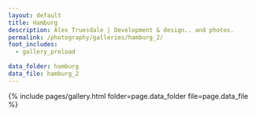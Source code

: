 ```yaml
---
layout: default
title: Hamburg
description: Alex Truesdale | Development & design.. and photos.
permalink: /photography/galleries/hamburg_2/
foot_includes:
  - gallery_preload
  
data_folder: hamburg
data_file: hamburg_2
---
```

{% include pages/gallery.html folder=page.data_folder file=page.data_file %}
